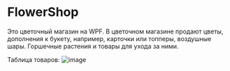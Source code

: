 # FlowerShop
Это цветочный магазин на WPF. 
В цветочном магазине продают цветы, дополнения к букету, например, карточки или топперы, воздушные шары. Горшечные растения и товары для ухода за ними.

Таблица товаров:
![image](https://github.com/PlushaCat/FlowerShop/assets/104760630/c30c5b2a-c7e4-4e0e-9903-5132e28cc3a7)
